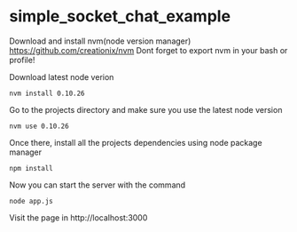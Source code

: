 simple_socket_chat_example
==========================

Download and install nvm(node version manager)
https://github.com/creationix/nvm
Dont forget to export nvm in your bash or profile!


Download latest node verion
```
nvm install 0.10.26
```

Go to the projects directory and make sure you use the latest node version
```
nvm use 0.10.26
```

Once there, install all the projects dependencies using node package manager
```
npm install
```

Now you can start the server with the command
```
node app.js
```

Visit the page in
http://localhost:3000
